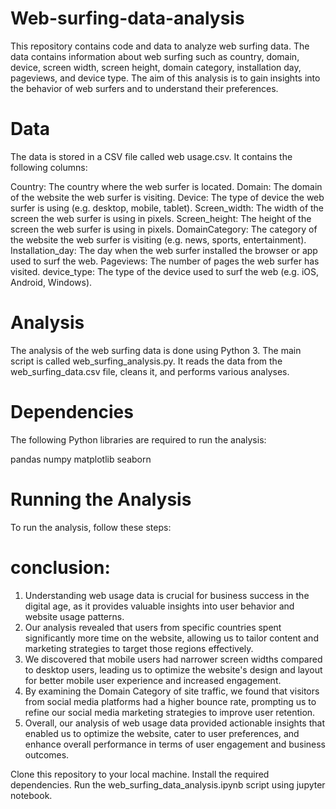 # Web-surfing-data-analysis
This repository contains code and data to analyze web surfing data. The data contains information about web surfing such as country, domain, device, screen width, screen height, domain category, installation day, pageviews, and device type. The aim of this analysis is to gain insights into the behavior of web surfers and to understand their preferences.

# Data
The data is stored in a CSV file called web usage.csv. It contains the following columns:

Country: The country where the web surfer is located.
Domain: The domain of the website the web surfer is visiting.
Device: The type of device the web surfer is using (e.g. desktop, mobile, tablet).
Screen_width: The width of the screen the web surfer is using in pixels.
Screen_height: The height of the screen the web surfer is using in pixels.
DomainCategory: The category of the website the web surfer is visiting (e.g. news, sports, entertainment).
Installation_day: The day when the web surfer installed the browser or app used to surf the web.
Pageviews: The number of pages the web surfer has visited.
device_type: The type of the device used to surf the web (e.g. iOS, Android, Windows).

# Analysis
The analysis of the web surfing data is done using Python 3. The main script is called web_surfing_analysis.py. It reads the data from the web_surfing_data.csv file, cleans it, and performs various analyses. 
# Dependencies
The following Python libraries are required to run the analysis:

pandas
numpy
matplotlib
seaborn

# Running the Analysis
To run the analysis, follow these steps:

# conclusion:
1. Understanding web usage data is crucial for business success in the digital age, as it provides valuable insights into user behavior and website usage patterns.
2. Our analysis revealed that users from specific countries spent significantly more time on the website, allowing us to tailor content and marketing strategies to target those regions effectively.
3. We discovered that mobile users had narrower screen widths compared to desktop users, leading us to optimize the website's design and layout for better mobile user experience and increased engagement.
4. By examining the Domain Category of site traffic, we found that visitors from social media platforms had a higher bounce rate, prompting us to refine our social media marketing strategies to improve user retention.
5. Overall, our analysis of web usage data provided actionable insights that enabled us to optimize the website, cater to user preferences, and enhance overall performance in terms of user engagement and business outcomes.

Clone this repository to your local machine.
Install the required dependencies.
Run the web_surfing_data_analysis.ipynb script using jupyter notebook.
